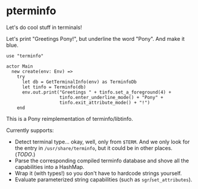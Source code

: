 # pterminfo

Let's do cool stuff in terminals!

Let's print "Greetings Pony!", but underline the word "Pony". And make it blue.

```pony
use "terminfo"

actor Main
  new create(env: Env) =>
    try
      let db = GetTerminalInfo(env) as TerminfoDb
      let tinfo = Terminfo(db)
      env.out.print("Greetings " + tinfo.set_a_foreground(4) +
                    tinfo.enter_underline_mode() + "Pony" +
                    tinfo.exit_attribute_mode() + "!")
    end
```

This is a Pony reimplementation of terminfo/libtinfo.

Currently supports:

* Detect terminal type... okay, well, only from `$TERM`. And we only look for
  the entry in `/usr/share/terminfo`, but it could be in other places. (*TODO*.)
* Parse the corresponding compiled terminfo database and shove all the
  capabilities into a HashMap.
* Wrap it (with types!) so you don't have to hardcode strings yourself.
* Evaluate parameterized string capabilities (such as `sgr`/`set_attributes`).

